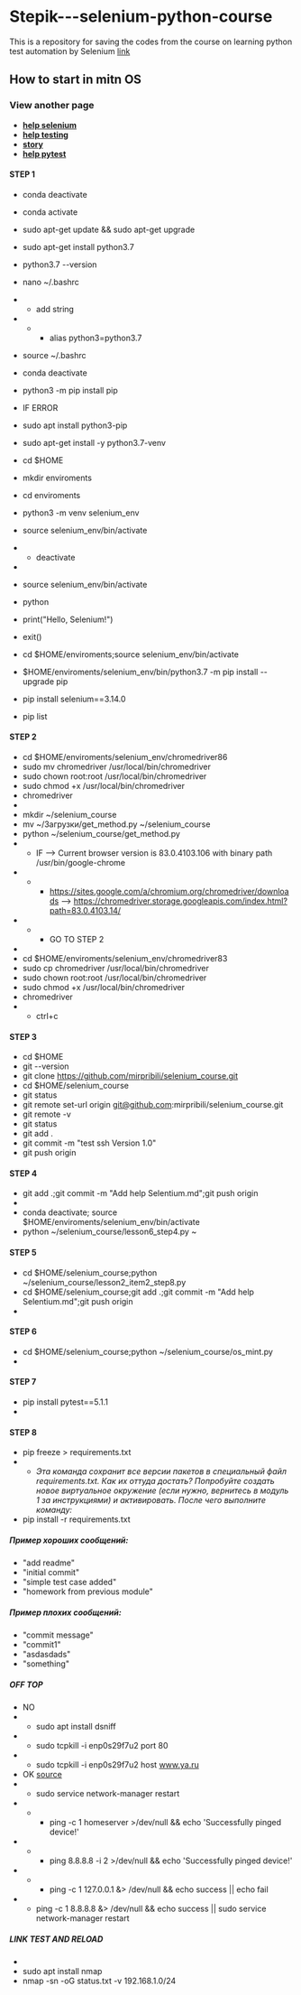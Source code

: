 # Stepik---selenium-python-course

This is a repository for saving the codes from the course on learning python test automation by Selenium [link](https://stepik.org/lesson/187065/step/7?unit=161976)

## How to start in mitn OS
### View another page
- **[help selenium](/Help_Selenium.md)**
- **[help testing](/testing.md)**
- **[story](/story.md)**
- **[help pytest](/pytest.md)**

#### STEP 1
- conda deactivate
- conda activate

- sudo apt-get update && sudo apt-get upgrade
- sudo apt-get install python3.7
- python3.7 --version
- nano ~/.bashrc
- - add string
- - - alias python3=python3.7
- source ~/.bashrc
- conda deactivate
- python3 -m pip install pip
- IF ERROR
- sudo apt install python3-pip
- sudo apt-get install -y python3.7-venv
- cd $HOME
- mkdir enviroments
- cd enviroments
- python3 -m venv selenium_env
- source selenium_env/bin/activate
- - deactivate
-
- source selenium_env/bin/activate
- python
- print("Hello, Selenium!")
- exit()
- cd $HOME/enviroments;source selenium_env/bin/activate
- $HOME/enviroments/selenium_env/bin/python3.7 -m pip install --upgrade pip
- pip install selenium==3.14.0
- pip list

#### STEP 2
- cd $HOME/enviroments/selenium_env/chromedriver86
- sudo mv chromedriver /usr/local/bin/chromedriver
- sudo chown root:root /usr/local/bin/chromedriver
- sudo chmod +x /usr/local/bin/chromedriver
- chromedriver
- 
- mkdir ~/selenium_course
-  mv  ~/Загрузки/get_method.py ~/selenium_course
- python  ~/selenium_course/get_method.py
- - IF --> Current browser version is 83.0.4103.106 with binary path /usr/bin/google-chrome
- - - https://sites.google.com/a/chromium.org/chromedriver/downloads --> https://chromedriver.storage.googleapis.com/index.html?path=83.0.4103.14/
- - - GO TO STEP 2
- 
- cd $HOME/enviroments/selenium_env/chromedriver83
- sudo cp chromedriver /usr/local/bin/chromedriver
- sudo chown root:root /usr/local/bin/chromedriver
- sudo chmod +x /usr/local/bin/chromedriver
- chromedriver
- - ctrl+c

#### STEP 3
- cd $HOME
- git --version
- git clone https://github.com/mirpribili/selenium_course.git
- cd $HOME/selenium_course
- git status
- git remote set-url origin git@github.com:mirpribili/selenium_course.git
- git remote -v
- git status
- git add .
- git commit -m "test ssh Version 1.0"
- git push origin

#### STEP 4
- git add .;git commit -m "Add help Selentium.md";git push origin
- 
- conda deactivate; source $HOME/enviroments/selenium_env/bin/activate
- python  ~/selenium_course/lesson6_step4.py ~

#### STEP 5
- cd $HOME/selenium_course;python  ~/selenium_course/lesson2_item2_step8.py
- cd $HOME/selenium_course;git add .;git commit -m "Add help Selentium.md";git push origin
- 

#### STEP 6
- cd $HOME/selenium_course;python  ~/selenium_course/os_mint.py
- 

#### STEP 7
- pip install pytest==5.1.1
- 

#### STEP 8
- pip freeze > requirements.txt
- - *Эта команда сохранит все версии пакетов в специальный файл requirements.txt.
Как их оттуда достать? Попробуйте создать новое виртуальное окружение (если нужно, вернитесь в модуль 1 за инструкциями) и активировать. После чего выполните команду:*
- pip install -r requirements.txt

##### Пример хороших сообщений:  

- "add readme"
- "initial commit"
- "simple test case added"
- "homework from previous module"

##### Пример плохих сообщений:

- "commit message"
- "commit1"
- "asdasdads"
- "something"



##### OFF TOP
- NO
- - sudo apt install dsniff
- - sudo tcpkill -i enp0s29f7u2 port 80
- - sudo tcpkill -i enp0s29f7u2 host www.ya.ru
- OK [source](http://itisgood.ru/2018/10/02/kak-perezagruzit-set-v-ubuntu/)
- - sudo service network-manager restart
- - - ping -c 1 homeserver >/dev/null && echo 'Successfully pinged device!'
- - - ping 8.8.8.8 -i 2 >/dev/null && echo 'Successfully pinged device!'
- - - ping -c 1 127.0.0.1 &> /dev/null && echo success || echo fail
- - ping -c 1 8.8.8.8 &> /dev/null && echo success || sudo service network-manager restart

##### LINK TEST AND RELOAD
- 
- sudo apt  install nmap
- nmap -sn -oG status.txt -v 192.168.1.0/24
